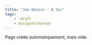 ```yaml
---
title: "Joe Dassin - À toi"
tags:
    - -draft
    - musique/chanson
---
```


Page créée automatiquement, mais vide.
